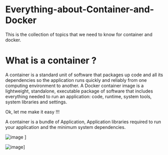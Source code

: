 # Everything-about-Container-and-Docker
This is the collection of topics that we need to know for container and docker.

# What is a container ?

A container is a standard unit of software that packages up code and all its dependencies so the application runs quickly and reliably from one computing environment to another. A Docker container image is a lightweight, standalone, executable package of software that includes everything needed to run an application: code, runtime, system tools, system libraries and settings.

Ok, let me make it easy !!!

A container is a bundle of Application, Application libraries required to run your application and the minimum system dependencies.


![image](https://github.com/Shailendra114/Everything-about-Container-and-Docker/assets/88799249/23447fcf-e8fb-479d-9ff9-2ca11f0e881b)
] 

![image](https://user-images.githubusercontent.com/43399466/217262726-7cabcb5b-074d-45cc-950e-84f7119e7162.png)]
